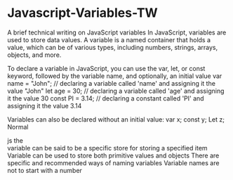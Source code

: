# Javascript-Variables-TW
A brief technical writing on JavaScript variables
In JavaScript, variables are used to store data values. A variable is a named container that holds a value, which can be of various types, including numbers, strings, arrays, objects, and more.

To declare a variable in JavaScript, you can use the var, let, or const keyword, followed by the variable name, and optionally, an initial value
var name = "John";  // declaring a variable called 'name' and assigning it the value "John"
let age = 30;       // declaring a variable called 'age' and assigning it the value 30
const PI = 3.14;    // declaring a constant called 'PI' and assigning it the value 3.14

Variables can also be declared without an initial value:
var x;
const y;
Let z;
Normal

js the  
variable can be said to be a specific store for storing a specified item
Variable can be used to store both primitive values and objects
There are specific and recommended ways of naming variables
Variable names are not to start with a number
